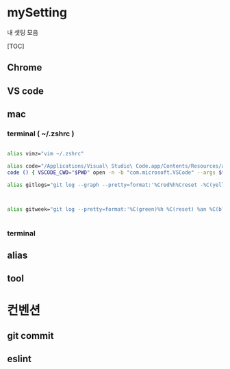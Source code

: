 # mySetting
내 셋팅 모음


[TOC]

## Chrome

## VS code

## mac

### terminal ( ~/.zshrc )

```bash

alias vimz="vim ~/.zshrc"

alias code="/Applications/Visual\ Studio\ Code.app/Contents/Resources/app/bin/code"
code () { VSCODE_CWD="$PWD" open -n -b "com.microsoft.VSCode" --args $* ;}

alias gitlogs="git log --graph --pretty=format:'%Cred%h%Creset -%C(yellow)%d%Creset %s %Cgreen(%cr) %C(bold blue)<%an>%Creset' --a    bbrev-commit"



alias gitweek="git log --pretty=format:'%C(green)%h %C(reset) %an %C(blue) %ar %C(reset), %C(white) %s' --since='1 week ago'"
 
```

### terminal

## alias

## tool

# 컨벤션

## git commit

## eslint
